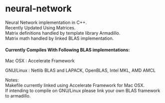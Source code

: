 # neural-network
Neural Network implementation in C++.<br />
Recently Updated Using Matrices.<br />
Matrix definitions handled by template library Armadillo.<br />
Matrix math handled by linked BLAS implementation.<br />

#### Currently Compiles With Following BLAS implementations:
Mac OSX   : Accelerate Framework

GNU/Linux : Netlib BLAS and LAPACK, OpenBLAS, Intel MKL, AMD AMCL

Notes:<br />
Makefile currently linked using Accelerate Framework for Mac OSX.<br />
If intending to compile on GNU/Linux please link your own BLAS framework to armadillo.<br />
